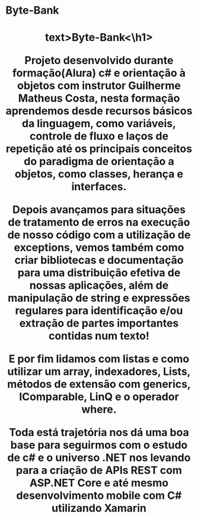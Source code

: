 # Byte-Bank
<h1 align="center"> text>Byte-Bank<\h1>
<p>Projeto desenvolvido durante formação(Alura) c# e orientação à objetos com instrutor Guilherme Matheus Costa,
nesta formação aprendemos desde recursos básicos da linguagem, como variáveis, controle de fluxo e laços de repetição até os principais 
conceitos do paradigma de orientação a objetos, como classes, herança e interfaces.</p>
<p>
Depois avançamos para situações de tratamento de  erros na execução de nosso código com a utilização de exceptions, vemos também 
como criar bibliotecas e documentação para uma distribuição efetiva de nossas aplicações, 
além de manipulação de string e expressões regulares para identificação e/ou extração de partes importantes contidas num texto! </p>

<p>E por fim lidamos com listas e como utilizar um array, indexadores, Lists, métodos de extensão com generics, IComparable, LinQ e o operador where.</p>

<p>Toda está trajetória nos dá uma boa base para seguirmos com o estudo de c# e o universo .NET nos levando para a criação de APIs REST com ASP.NET Core
e até mesmo desenvolvimento mobile com C# utilizando Xamarin </p>
